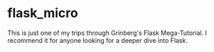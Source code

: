 flask_micro
===========

This is just one of my trips through Grinberg's Flask Mega-Tutorial. I recommend it for anyone looking for a deeper dive into Flask.
